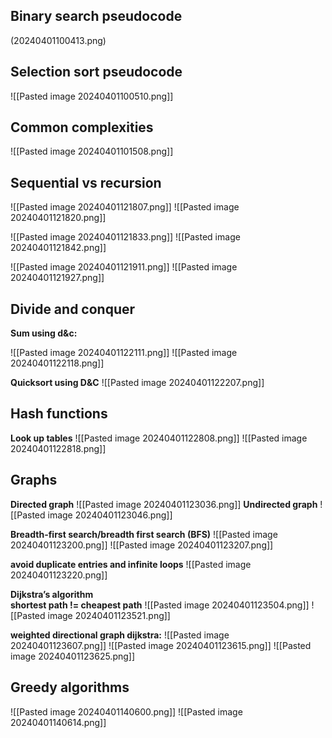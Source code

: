 
## Binary search pseudocode
(20240401100413.png)

## Selection sort pseudocode
![[Pasted image 20240401100510.png]]

## Common complexities
![[Pasted image 20240401101508.png]]

 ## Sequential vs recursion

![[Pasted image 20240401121807.png]]
![[Pasted image 20240401121820.png]]

![[Pasted image 20240401121833.png]]
![[Pasted image 20240401121842.png]]

![[Pasted image 20240401121911.png]]
![[Pasted image 20240401121927.png]]

## Divide and conquer
**Sum using d&c:**

![[Pasted image 20240401122111.png]]
![[Pasted image 20240401122118.png]]

**Quicksort using D&C**
![[Pasted image 20240401122207.png]]

## Hash functions
**Look up tables**
![[Pasted image 20240401122808.png]]
![[Pasted image 20240401122818.png]]

## Graphs
**Directed graph**
![[Pasted image 20240401123036.png]]
**Undirected graph**
![[Pasted image 20240401123046.png]]

**Breadth-first search/breadth first search (BFS)**
![[Pasted image 20240401123200.png]]
![[Pasted image 20240401123207.png]]

**avoid duplicate entries and infinite loops**
![[Pasted image 20240401123220.png]]

**Dijkstra’s algorithm  
shortest path != cheapest path**
![[Pasted image 20240401123504.png]]
![[Pasted image 20240401123521.png]]

**weighted directional graph dijkstra:**
![[Pasted image 20240401123607.png]]
![[Pasted image 20240401123615.png]]
![[Pasted image 20240401123625.png]]

## Greedy algorithms
![[Pasted image 20240401140600.png]]
![[Pasted image 20240401140614.png]]


